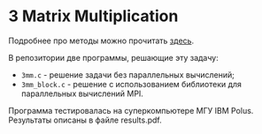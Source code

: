 # 3 Matrix Multiplication

Подробнее про методы можно прочитать [здесь](https://ru.wikipedia.org/wiki/Алгоритм_умножения_матриц).

В репозитории две программы, решающие эту задачу: 
+ `3mm.c` - решение задачи без параллельных вычислений;
+ `3mm_block.c` - решение с использованием библиотеки для параллельных вычислений MPI.

Программа тестировалась на суперкомпьютере МГУ IBM Polus. Результаты описаны в файле results.pdf.
